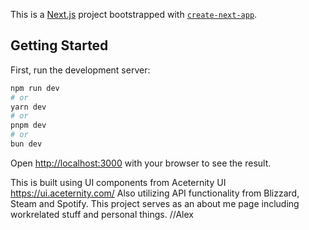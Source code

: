 This is a [Next.js](https://nextjs.org/) project bootstrapped with [`create-next-app`](https://github.com/vercel/next.js/tree/canary/packages/create-next-app).

## Getting Started

First, run the development server:

```bash
npm run dev
# or
yarn dev
# or
pnpm dev
# or
bun dev
```

Open [http://localhost:3000](http://localhost:3000) with your browser to see the result.

This is built using UI components from Aceternity UI https://ui.aceternity.com/
Also utilizing API functionality from Blizzard, Steam and Spotify. 
This project serves as an about me page including workrelated stuff and personal things.
//Alex
